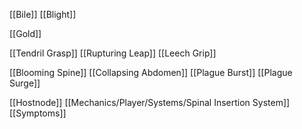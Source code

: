 
[[Bile]]
[[Blight]]

[[Gold]]

[[Tendril Grasp]]
[[Rupturing Leap]]
[[Leech Grip]]

[[Blooming Spine]]
[[Collapsing Abdomen]]
[[Plague Burst]]
[[Plague Surge]]

[[Hostnode]]
[[Mechanics/Player/Systems/Spinal Insertion System]]
[[Symptoms]]




